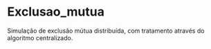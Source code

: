 # Exclusao_mutua
Simulação de exclusão mútua distribuída, com tratamento através do algoritmo centralizado.
